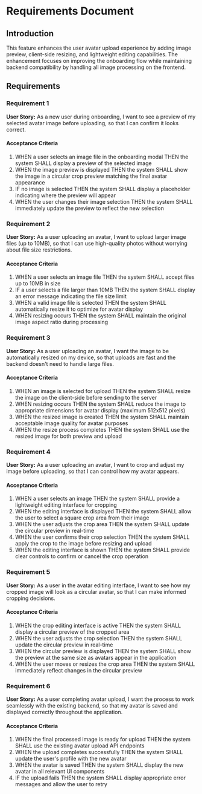 # Requirements Document

## Introduction

This feature enhances the user avatar upload experience by adding image preview, client-side resizing, and lightweight editing capabilities. The enhancement focuses on improving the onboarding flow while maintaining backend compatibility by handling all image processing on the frontend.

## Requirements

### Requirement 1

**User Story:** As a new user during onboarding, I want to see a preview of my selected avatar image before uploading, so that I can confirm it looks correct.

#### Acceptance Criteria

1. WHEN a user selects an image file in the onboarding modal THEN the system SHALL display a preview of the selected image
2. WHEN the image preview is displayed THEN the system SHALL show the image in a circular crop preview matching the final avatar appearance
3. IF no image is selected THEN the system SHALL display a placeholder indicating where the preview will appear
4. WHEN the user changes their image selection THEN the system SHALL immediately update the preview to reflect the new selection

### Requirement 2

**User Story:** As a user uploading an avatar, I want to upload larger image files (up to 10MB), so that I can use high-quality photos without worrying about file size restrictions.

#### Acceptance Criteria

1. WHEN a user selects an image file THEN the system SHALL accept files up to 10MB in size
2. IF a user selects a file larger than 10MB THEN the system SHALL display an error message indicating the file size limit
3. WHEN a valid image file is selected THEN the system SHALL automatically resize it to optimize for avatar display
4. WHEN resizing occurs THEN the system SHALL maintain the original image aspect ratio during processing

### Requirement 3

**User Story:** As a user uploading an avatar, I want the image to be automatically resized on my device, so that uploads are fast and the backend doesn't need to handle large files.

#### Acceptance Criteria

1. WHEN an image is selected for upload THEN the system SHALL resize the image on the client-side before sending to the server
2. WHEN resizing occurs THEN the system SHALL reduce the image to appropriate dimensions for avatar display (maximum 512x512 pixels)
3. WHEN the resized image is created THEN the system SHALL maintain acceptable image quality for avatar purposes
4. WHEN the resize process completes THEN the system SHALL use the resized image for both preview and upload

### Requirement 4

**User Story:** As a user uploading an avatar, I want to crop and adjust my image before uploading, so that I can control how my avatar appears.

#### Acceptance Criteria

1. WHEN a user selects an image THEN the system SHALL provide a lightweight editing interface for cropping
2. WHEN the editing interface is displayed THEN the system SHALL allow the user to select a square crop area from their image
3. WHEN the user adjusts the crop area THEN the system SHALL update the circular preview in real-time
4. WHEN the user confirms their crop selection THEN the system SHALL apply the crop to the image before resizing and upload
5. WHEN the editing interface is shown THEN the system SHALL provide clear controls to confirm or cancel the crop operation

### Requirement 5

**User Story:** As a user in the avatar editing interface, I want to see how my cropped image will look as a circular avatar, so that I can make informed cropping decisions.

#### Acceptance Criteria

1. WHEN the crop editing interface is active THEN the system SHALL display a circular preview of the cropped area
2. WHEN the user adjusts the crop selection THEN the system SHALL update the circular preview in real-time
3. WHEN the circular preview is displayed THEN the system SHALL show the preview at the same size as avatars appear in the application
4. WHEN the user moves or resizes the crop area THEN the system SHALL immediately reflect changes in the circular preview

### Requirement 6

**User Story:** As a user completing avatar upload, I want the process to work seamlessly with the existing backend, so that my avatar is saved and displayed correctly throughout the application.

#### Acceptance Criteria

1. WHEN the final processed image is ready for upload THEN the system SHALL use the existing avatar upload API endpoints
2. WHEN the upload completes successfully THEN the system SHALL update the user's profile with the new avatar
3. WHEN the avatar is saved THEN the system SHALL display the new avatar in all relevant UI components
4. IF the upload fails THEN the system SHALL display appropriate error messages and allow the user to retry